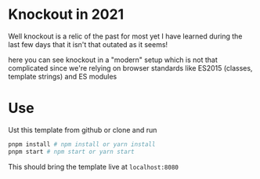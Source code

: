 # Knockout in 2021
Well knockout is a relic of the past for most yet I have learned during the last few days that it isn't that outated as it seems!

here you can see knockout in a "modern" setup which is not that complicated since we're relying on browser standards like ES2015 (classes, template strings) and ES modules


# Use
Ust this template from github or clone and run
```sh
pnpm install # npm install or yarn install
pnpm start # npm start or yarn start
```
This should bring the template live at `localhost:8080`